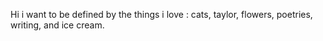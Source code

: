 Hi i want to be defined by the things i love : cats, taylor, flowers, poetries, writing, and ice cream. 

<!---
SakumaSekai/SakumaSekai is a ✨ special ✨ repository because its `README.md` (this file) appears on your GitHub profile.
You can click the Preview link to take a look at your changes.
--->
